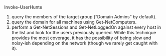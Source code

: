 Invoke-UserHunte
1) query the members of the target group (“Domain Admins” by default).  
2) query the domain for all machines using Get-NetComputers. 
3) perform a Get-NetSessions and Get-NetLoggedOn against every host in the list and look for the users previously queried. 
While this technique provides the most coverage, it has the possibility of being slow and noisy-ish depending on the network (though we rarely get caught with it).